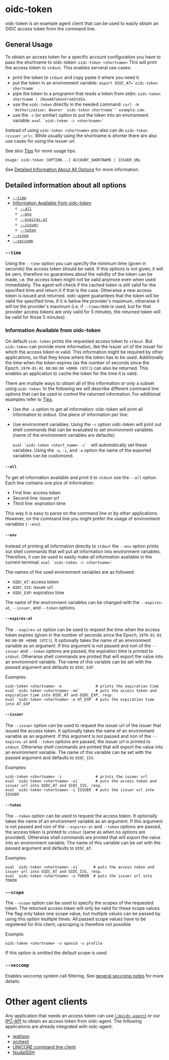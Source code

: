 # oidc-token

oidc-token is an example agent client that can be used to 
easily obtain an OIDC access token from the command line. 

## General Usage
To obtain an access token for a specific account configuration you have to pass
the shortname to oidc-token:
```oidc-token <shortname>```
This will print the access token to ```stdout```. 
This enables serveral use cases:
- print the token to ```stdout``` and copy paste it where you need it.
- put the token in an environment variable: ```export OIDC_AT=`oidc-token shortname` ```.
- pipe the token to a programm that reads a token from stdin: ```oidc-token shortname | iReadATokenFromStdIn```.
- use the ```oidc-token``` directly in the needed command: ```curl -H 'Authorization: Bearer `oidc-token shortname`' example.com```.
- use the ```-c``` (or similar) option to put the token into an environment
  variable: ```eval `oidc-token -c <shortname>` ```

Instead of using ```oidc-token <shortname>``` you also can do ```oidc-token
<issuer_url>```. While usually using the shortname is shorter there are also use
cases for using the issuer url.

See also [Tips](tips.md) for more usage tips.

```
Usage: oidc-token [OPTION...] ACCOUNT_SHORTNAME | ISSUER_URL
```

See [Detailed Information About All
Options](#detailed-information-about-all-options) for more information.

## Detailed information about all options

* [```--time```](#-seccomp)
* [Information Available from oidc-token](#information-available-from-oidc-token)
  * [```--all```](#-seccomp)
  * [```--env```](#-seccomp)
  * [```--expires-at```](#-expires-at)
  * [```--issuer```](#-issuer)
  * [```--token```](#-token)
* [```--scope```](#-scope)
* [```--seccomp```](#-seccomp)

### ```--time```
Using the ```--time``` option you can specify the minimum time (given in seconds) the access token
should be valid. If this options is not given, it will be zero, therefore no guarantees about the validity of the token can be made, i.e. the access token might not be valid anymore even when
used immediately. 
The agent will check if the cached token is still valid for the specified time
and return it if that is the case. Otherwise a new 
access token is issued and returned. 
oidc-agent guarantees that the token will be valid 
the specified time, if it is below the provider's maximum, otherwise it will be the 
provider's maximum (i.e. if ```--time=3600``` is used, but for that provider
access tokens are only valid for 5 minutes, the returned token will be valid for
those 5 minutes). 

### Information Available from oidc-token
On default ```oidc-token``` prints the requested access token to ```stdout```.
But ```oidc-token``` can provide more information, like the issuer url of the
issuer for which the access token is valid. This information might be required
by other applications, so that they know where the token has to be used. 
Additionally the time when the token expires (as the number of seconds since the Epoch, ```1970-01-01 00:00:00 +0000 (UTC)```) can also be returned. This enables
an application to cache the token for the time it is valid.

There are multiple ways to obtain all of this information or only a subset using ```oidc-token```:
In the following we will describe different command line options that can be
used to control the returned information. For additional examples refer to
[Tips](tips.md).


- Use the ```-a``` option to get all information: oidc-token will print all
  information to stdout. One piece of information per line:
- Use environment variables: Using the ```-c``` option oidc-token will print out
  shell commands that can be evaluated to set environment variables (name of the
  environment variables are defaults):
  
  ```eval `oidc-token <short_name> -c` ``` will automatically set these
  variables. Using the ```-o```, ```-i```, and ```-e``` option the name of the
  exported variables can be customized. 


#### ```--all```
To get all information available and print it to ```stdout``` use the
```--all``` option. Each line contains one pice of information:
  - First line: access token
  - Second line: issuer url
  - Third line: expiration time

This way it is easy to parse on the command line or by other applications.
However, on the command line you might prefer the usage of environment variables
(```--env```).

#### ```--env```
Instead of printing all information directly to ```stdout``` the ```--env```
option prints out shell commands that will put all information into environment
variables.
Therefore, it can be used to easily make all information available in the current
terminal: ```eval `oidc-token -c <shortname>` ```

The names of the used environment variables are as followed:
  - ```OIDC_AT```: access token
  - ```OIDC_ISS```: issuer url
  - ```OIDC_EXP```: expiration time

The name of the environment variables can be changed with the
```--expires-at```, ```--issuer```, and ```--token``` options.

#### ```--expires-at```
The ```--expires-at``` option can be used to request the time when the access
token expires (given in the number of seconds since the Epoch, ```1970-01-01
00:00:00 +0000 (UTC)```). It optionally takes the name of an environment variable
as an argument. If this argument is not passed and non of the ```--issuer``` and
```--token``` options are passed, the expiration time is printed to
```stdout```. Otherwise shell commands are printed that will export the value
into an environment variable. The name of this variable can be set with the
passed argument and defaults to ```OIDC_EXP```.

Examples:
```
oidc-token <shortname> -e               # prints the expiration time
eval `oidc-token <shortname> -oe`       # puts the access token and expiration time into OIDC_AT and OIDC_EXP, resp.
eval `oidc-token <shortname> -e AT_EXP` # puts the expiration time into AT_EXP
```

#### ```--issuer```
The ```--issuer``` option can be used to request the issuer url of the issuer that issued the access token. 
It optionally takes the name of an environment variable
as an argument. If this argument is not passed and non of the ```--expires-at``` and
```--token``` options are passed, the issuer url is printed to
```stdout```. Otherwise shell commands are printed that will export the value
into an environment variable. The name of this variable can be set with the
passed argument and defaults to ```OIDC_ISS```.

Examples:
```
oidc-token <shortname> -i               # prints the issuer url
eval `oidc-token <shortname> -oi`       # puts the access token and issuer url into OIDC_AT and OIDC_ISS, resp.
eval `oidc-token <shortname> -i ISSUER` # puts the issuer url into ISSUER
```

#### ```--token```
The ```--token``` option can be used to request the access token. 
It optionally takes the name of an environment variable
as an argument. If this argument is not passed and non of the ```--expires-at``` and
```--token``` options are passed, the access token is printed to
```stdout``` (same as when no options are provided). Otherwise shell commands are printed that will export the value
into an environment variable. The name of this variable can be set with the
passed argument and defaults to ```OIDC_AT```.

Examples:
```
eval `oidc-token <shortname> -oi`      # puts the access token and issuer url into OIDC_AT and OIDC_ISS, resp.
eval `oidc-token <shortname> -o TOKEN` # puts the issuer url into TOKEN
```

### ```--scope```
The ```--scope``` option can be used to specify the scopes of the requested token. The returned
access token will only be valid for these scope values. The flag only takes one scope value, but multiple values can be passed by using this option multiple times. All passed scope values have to be registered for this client; upscoping is therefore not possible.

Example:
```
oidc-token <shortname> -s openid -s profile
```

If this option is omitted the default scope is used.

### ```--seccomp```
Enables seccomp system call filtering. See [general seccomp
notes](security.md#seccomp) for more details.

# Other agent clients
Any application that needs an access token can use
[```liboidc-agent3```](api.md#liboidc-agent3) or our [IPC-API](api.md#ipc-api)
to obtain an access token from oidc-agent. 
The following applications are already integrated with oidc-agent:
- [wattson](https://github.com/indigo-dc/wattson)
- [orchent](https://github.com/indigo-dc/orchent)
- [UNICORE command line client](https://www.unicore.eu)
- [feudalSSH](https://git.scc.kit.edu/feudal/feudalSSH)
